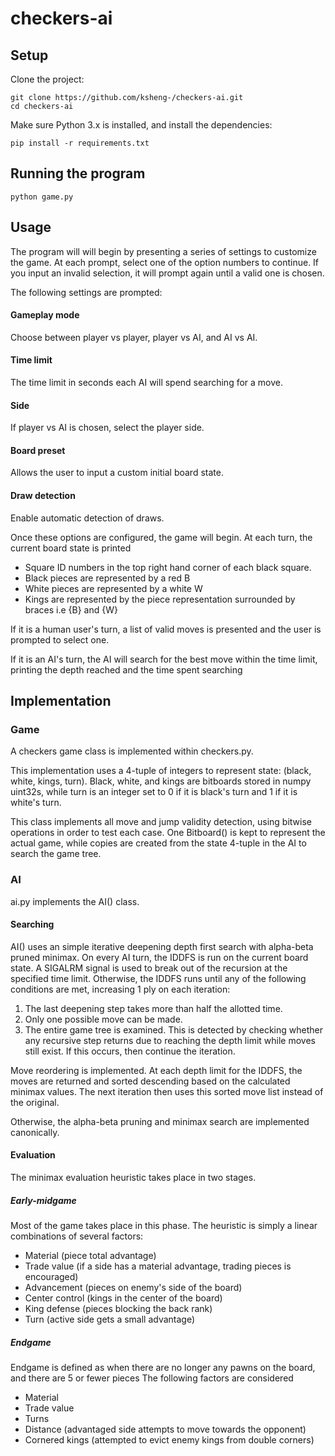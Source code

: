 # checkers-ai

## Setup
Clone the project:
```
git clone https://github.com/ksheng-/checkers-ai.git
cd checkers-ai
```
Make sure Python 3.x is installed, and install the dependencies:
```
pip install -r requirements.txt
```

## Running the program
```
python game.py
```

## Usage

The program will will begin by presenting a series of settings to customize the game. At each prompt, select one of the option numbers to continue. If you input an invalid selection, it will prompt again until a valid one is chosen.

The following settings are prompted:
#### Gameplay mode
Choose between player vs player, player vs AI, and AI vs AI.

#### Time limit
The time limit in seconds each AI will spend searching for a move.

#### Side
If player vs AI is chosen, select the player side.

#### Board preset
Allows the user to input a custom initial board state.

#### Draw detection
Enable automatic detection of draws.

Once these options are configured, the game will begin. At each turn, the current board state is printed
  * Square ID numbers in the top right hand corner of each black square.
  * Black pieces are represented by a red B
  * White pieces are represented by a white W
  * Kings are represented by the piece representation surrounded by braces i.e {B} and {W}
 
If it is a human user's turn, a list of valid moves is presented and the user is prompted to select one.

If it is an AI's turn, the AI will search for the best move within the time limit, printing the depth reached and the time spent searching

## Implementation
### Game
A checkers game class is implemented within checkers.py.

This implementation uses a 4-tuple of integers to represent state: (black, white, kings, turn).
Black, white, and kings are bitboards stored in numpy uint32s, while turn is an integer set to 0 if it is black's turn and 1 if it is white's turn.

This class implements all move and jump validity detection, using bitwise operations in order to test each case.
One Bitboard() is kept to represent the actual game, while copies are created from the state 4-tuple in the AI to search the game tree.

### AI
ai.py implements the AI() class.

#### Searching
AI() uses an simple iterative deepening depth first search with alpha-beta pruned minimax.
On every AI turn, the IDDFS is run on the current board state. A SIGALRM signal is used to break out of the recursion at the specified time limit. Otherwise, the IDDFS runs until any of the following conditions are met, increasing 1 ply on each iteration:
1. The last deepening step takes more than half the allotted time.
2. Only one possible move can be made.
3. The entire game tree is examined. This is detected by checking whether any recursive step returns due to reaching the depth limit while moves still exist. If this occurs, then continue the iteration.

Move reordering is implemented. At each depth limit for the IDDFS, the moves are returned and sorted descending based on the calculated minimax values. The next iteration then uses this sorted move list instead of the original.

Otherwise, the alpha-beta pruning and minimax search are implemented canonically.

#### Evaluation
The minimax evaluation heuristic takes place in two stages.
##### Early-midgame
Most of the game takes place in this phase.
The heuristic is simply a linear combinations of several factors:
  * Material (piece total advantage)
  * Trade value (if a side has a material advantage, trading pieces is encouraged)
  * Advancement (pieces on enemy's side of the board)
  * Center control (kings in the center of the board)
  * King defense (pieces blocking the back rank)
  * Turn (active side gets a small advantage)
  
##### Endgame
Endgame is defined as when there are no longer any pawns on the board, and there are 5 or fewer pieces
The following factors are considered
  * Material
  * Trade value
  * Turns
  * Distance (advantaged side attempts to move towards the opponent)
  * Cornered kings (attempted to evict enemy kings from double corners)
